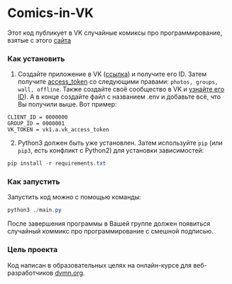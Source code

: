 # Comics-in-VK

Этот код публикует в VK случайные комиксы про программирование, взятые с этого [сайта](https://xkcd.com/)

### Как установить

1. Создайте приложение в VK ([ссылка](https://vk.com/apps?act=manage)) и получите его ID. Затем получите [access_token](https://vk.com/dev/implicit_flow_user) со следующими правами: `photos, groups, wall, offline`. Также создайте своё сообщество в VK и [узнайте его ID](https://regvk.com/id/)). А в конце создайте файл с названием .env и добавьте всё, что Вы получили выше. Вот пример:
```
CLIENT_ID = 0000000
GROUP_ID = 0000001
VK_TOKEN = vk1.a.vk_access_token
```

2. Python3 должен быть уже установлен. 
Затем используйте `pip` (или `pip3`, есть конфликт с Python2) для установки зависимостей:
```powershell
pip install -r requirements.txt
```


### Как запустить

Запустить код можно с помощью команды:
```powershell
python3 ./main.py
```
После завершения программы в Вашей группе должен появиться случайный коммикс про программирование с смешной подписью.

### Цель проекта

Код написан в образовательных целях на онлайн-курсе для веб-разработчиков [dvmn.org](https://dvmn.org/).

 
